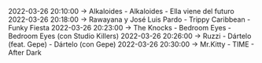 2022-03-26 20:10:00 -> Alkaloides - Alkaloides - Ella viene del futuro
2022-03-26 20:18:00 -> Rawayana y José Luis Pardo - Trippy Caribbean - Funky Fiesta
2022-03-26 20:23:00 -> The Knocks - Bedroom Eyes - Bedroom Eyes (con Studio Killers)
2022-03-26 20:26:00 -> Ruzzi - Dártelo (feat. Gepe) - Dártelo (con Gepe)
2022-03-26 20:30:00 -> Mr.Kitty - TIME - After Dark
